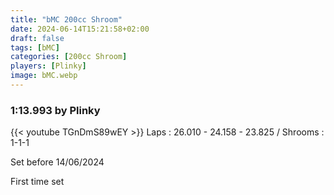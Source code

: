 ```yaml
---
title: "bMC 200cc Shroom"
date: 2024-06-14T15:21:58+02:00
draft: false
tags: [bMC]
categories: [200cc Shroom]
players: [Plinky]
image: bMC.webp
---
```

### 1:13.993 by Plinky

{{< youtube TGnDmS89wEY >}}
Laps : 26.010 - 24.158 - 23.825 /
Shrooms : 1-1-1

Set before 14/06/2024

First time set